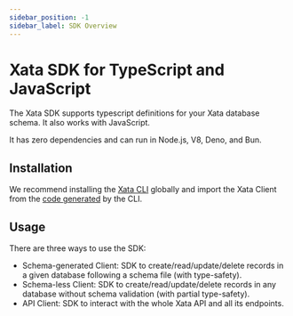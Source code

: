 ```yaml
---
sidebar_position: -1
sidebar_label: SDK Overview
---
```


# Xata SDK for TypeScript and JavaScript

The Xata SDK supports typescript definitions for your Xata database schema. It also works with JavaScript.

It has zero dependencies and can run in Node.js, V8, Deno, and Bun.

## Installation

We recommend installing the [Xata CLI](/cli/installation) globally and import the Xata Client from the [code generated](/cli/codegen) by the CLI.

## Usage

There are three ways to use the SDK:

- Schema-generated Client: SDK to create/read/update/delete records in a given database following a schema file (with type-safety).
- Schema-less Client: SDK to create/read/update/delete records in any database without schema validation (with partial type-safety).
- API Client: SDK to interact with the whole Xata API and all its endpoints.
